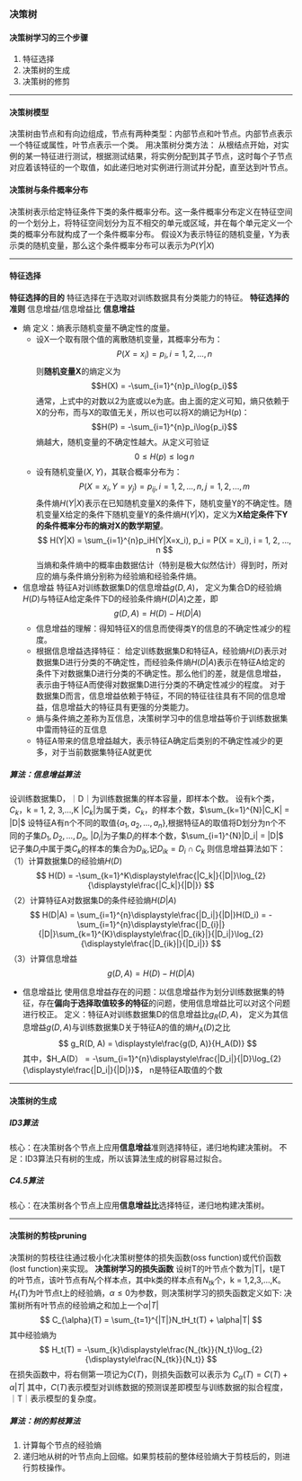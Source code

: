 ### 决策树
#### 决策树学习的三个步骤
1. 特征选择
2. 决策树的生成
3. 决策树的修剪
---
#### 决策树模型
决策树由节点和有向边组成，节点有两种类型：内部节点和叶节点。内部节点表示一个特征或属性，叶节点表示一个类。
用决策树分类方法：
从根结点开始，对实例的某一特征进行测试，根据测试结果，将实例分配到其子节点，这时每个子节点对应着该特征的一个取值，如此递归地对实例进行测试并分配，直至达到叶节点。
#### 决策树与条件概率分布
决策树表示给定特征条件下类的条件概率分布。这一条件概率分布定义在特征空间的一个划分上，将特征空间划分为互不相交的单元或区域，并在每个单元定义一个类的概率分布就构成了一个条件概率分布。
假设X为表示特征的随机变量，Y为表示类的随机变量，那么这个条件概率分布可以表示为$P(Y|X)$

---
#### 特征选择
**特征选择的目的**
特征选择在于选取对训练数据具有分类能力的特征。
**特征选择的准则**
信息增益/信息增益比
**信息增益**
* 熵
定义：熵表示随机变量不确定性的度量。
    * 设X一个取有限个值的离散随机变量，其概率分布为：
$$P(X=x_i) = p_i, i = 1, 2, ... , n
$$
则**随机变量X**的熵定义为
$$H(X) = -\sum_{i=1}^{n}p_i\log{p_i}$$
通常，上式中的对数以2为底或以e为底。由上面的定义可知，熵只依赖于X的分布，而与X的取值无关，所以也可以将X的熵记为H(p)：
$$H(P) = -\sum_{i=1}^{n}p_i\log{p_i}$$
熵越大，随机变量的不确定性越大。从定义可验证
$$0 \leq H(p) \leq \log{n}$$
  * 设有随机变量$(X, Y)$，其联合概率分布为：
    $$
    P(X=x_i, Y = y_j) = p_{ij}, i = 1, 2, ... , n,j = 1, 2, ... , m
    $$
    条件熵$H(Y|X)$表示在已知随机变量X的条件下，随机变量Y的不确定性。随机变量X给定的条件下随机变量Y的条件熵$H(Y|X)$，定义为**X给定条件下Y的条件概率分布的熵对X的数学期望**。
    $$
    H(Y|X) = \sum_{i=1}^{n}p_iH(Y|X=x_i), p_i = P(X = x_i), i = 1, 2, ..., n
    $$
    当熵和条件熵中的概率由数据估计（特别是极大似然估计）得到时，所对应的熵与条件熵分别称为经验熵和经验条件熵。
* 信息增益
  特征A对训练数据集D的信息增益$g(D, A)$， 定义为集合D的经验熵$H(D)$与特征A给定条件下D的经验条件熵$H(D|A)$之差，即
  $$g(D, A) = H(D) - H(D|A)$$
  * 信息增益的理解：得知特征X的信息而使得类Y的信息的不确定性减少的程度。
  * 根据信息增益选择特征：
    给定训练数据集D和特征A，经验熵$H(D)$表示对数据集D进行分类的不确定性，而经验条件熵$H(D|A)$表示在特征A给定的条件下对数据集D进行分类的不确定性。那么他们的差，就是信息增益，表示由于特征A而使得对数据集D进行分类的不确定性减少的程度。
    对于数据集D而言，信息增益依赖于特征，不同的特征往往具有不同的信息增益，信息增益大的特征具有更强的分类能力。
  * 熵与条件熵之差称为互信息，决策树学习中的信息增益等价于训练数据集中雷雨特征的互信息
  * 特征A带来的信息增益越大，表示特征A确定后类别的不确定性减少的更多，对于当前数据集特征A就更优
##### 算法：信息增益算法
设训练数据集D，｜D｜为训练数据集的样本容量，即样本个数。
设有k个类，$C_k$，k = 1, 2, 3,...,K $|C_k|$为属于类，$C_k$，的样本个数，$\sum_{k=1}^{N}|C_K| = |D|$
设特征A有n个不同的取值$\displaystyle\left\{a_1, a_2, ..., a_n\right\}$,根据特征A的取值将D划分为n个不同的子集$D_1, D_2,...,D_n$, $|D_i|$为子集$D_i$的样本个数，$\sum_{i=1}^{N}|D_i| = |D|$
记子集$D_i$中属于类$C_k$的样本的集合为$D_{ik}$,记$D_{ik} = D_i\cap C_k$
则信息增益算法如下：
（1）计算数据集D的经验熵$H(D)$
$$
H(D) = -\sum_{k=1}^K\displaystyle\frac{|C_k|}{|D|}\log_{2}{\displaystyle\frac{|C_k|}{|D|}}
$$
（2）计算特征A对数据集D的条件经验熵$H(D|A)$
$$
H(D|A) = \sum_{i=1}^{n}\displaystyle\frac{|D_i|}{|D|}H(D_i) = -\sum_{i=1}^{n}\displaystyle\frac{|D_{i}|}{|D|}\sum_{k=1}^{K}\displaystyle\frac{|D_{ik}|}{|D_i|}\log_{2}{\displaystyle\frac{|D_{ik}|}{|D_i|}}
$$
（3）计算信息增益
$$
g(D, A) = H(D) - H(D|A)
$$
* 信息增益比
使用信息增益存在的问题：以信息增益作为划分训练数据集的特征，存在**偏向于选择取值较多的特征**的问题，使用信息增益比可以对这个问题进行校正。
定义：特征A对训练数据集D的信息增益比$g_R(D, A)$， 定义为其信息增益$g(D, A)$与训练数据集D关于特征A的值的熵$H_A(D)$之比
$$
g_R(D, A) = \displaystyle\frac{g(D, A)}{H_A(D)}
$$
其中，$H_A(D） = -\sum_{i=1}^{n}\displaystyle\frac{|D_i|}{|D}\log_{2}{\displaystyle\frac{|D_i|}{|D|}}$， n是特征A取值的个数
---
#### 决策树的生成
##### ID3算法
核心：在决策树各个节点上应用**信息增益**准则选择特征，递归地构建决策树。
不足：ID3算法只有树的生成，所以该算法生成的树容易过拟合。
##### C4.5算法
核心：在决策树各个节点上应用**信息增益比**选择特征，递归地构建决策树。

---
#### 决策树的剪枝pruning
决策树的剪枝往往通过极小化决策树整体的损失函数(oss function)或代价函数(lost function)来实现。
**决策树学习的损失函数**
设树T的叶节点个数为|T|，t是T的叶节点，该叶节点有$N_t$个样本点，其中k类的样本点有$N_{tk}$个，k = 1,2,3,...,K。
$H_t(T)$为叶节点t上的经验熵，$\alpha \leq 0$为参数，则决策树学习的损失函数定义如下: 决策树所有叶节点的经验熵之和加上一个$\alpha|T|$
$$
C_{\alpha}(T) = \sum_{t=1}^{|T|}N_tH_t(T) + \alpha|T|
$$
其中经验熵为
$$
H_t(T) = -\sum_{k}\displaystyle\frac{N_{tk}}{N_t}\log_{2}{\displaystyle\frac{N_{tk}}{N_t}}
$$
在损失函数中，将右侧第一项记为$C(T)$，则损失函数可以表示为
$C_{\alpha}(T) = C(T) + \alpha|T|$
其中，$C(T)$表示模型对训练数据的预测误差即模型与训练数据的拟合程度，｜T｜表示模型的复杂度。
##### 算法：树的剪枝算法
1. 计算每个节点的经验熵
2. 递归地从树的叶节点向上回缩。如果剪枝前的整体经验熵大于剪枝后的，则进行剪枝操作。
